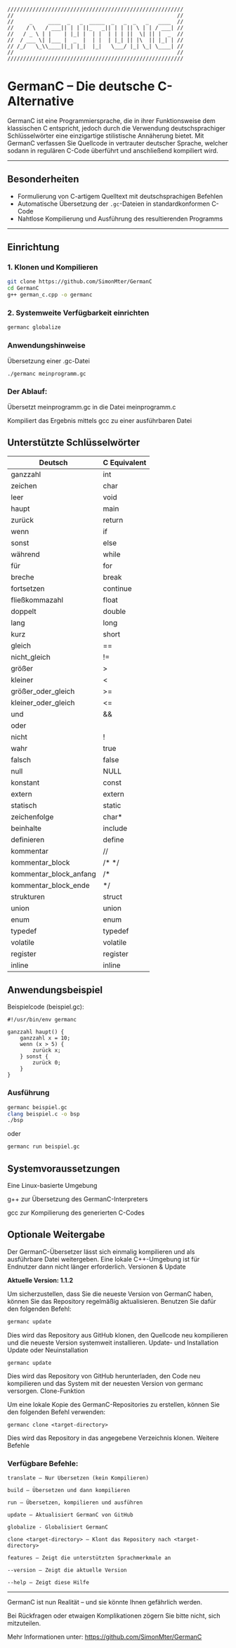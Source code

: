 ```
////////////////////////////////////////////////////////
//                                                    //
//     _     ____  _   _  _____  _   _  _   _   ____  //
//    / \   / ___|| | | ||_   _|| | | || \ | | / ___| //
//   / _ \ | |    | |_| |  | |  | | | ||  \| || |  _  //
//  / ___ \| |___ |  _  |  | |  | |_| || |\  || |_| | //
// /_/   \_\\____||_| |_|  |_|   \___/ |_| \_| \____| //
//                                                    //
////////////////////////////////////////////////////////
```

# GermanC – Die deutsche C-Alternative

GermanC ist eine Programmiersprache, die in ihrer Funktionsweise dem klassischen C entspricht, jedoch durch die Verwendung deutschsprachiger Schlüsselwörter eine einzigartige stilistische Annäherung bietet. Mit GermanC verfassen Sie Quellcode in vertrauter deutscher Sprache, welcher sodann in regulären C-Code überführt und anschließend kompiliert wird.

---

## Besonderheiten

- Formulierung von C-artigem Quelltext mit deutschsprachigen Befehlen
- Automatische Übersetzung der `.gc`-Dateien in standardkonformen C-Code
- Nahtlose Kompilierung und Ausführung des resultierenden Programms

---

## Einrichtung

### 1. Klonen und Kompilieren
```bash
git clone https://github.com/SimonMter/GermanC
cd GermanC
g++ german_c.cpp -o germanc
```
### 2. Systemweite Verfügbarkeit einrichten
```bash
germanc globalize
```
### Anwendungshinweise
Übersetzung einer .gc-Datei
```bash
./germanc meinprogramm.gc
```
### Der Ablauf:

Übersetzt meinprogramm.gc in die Datei meinprogramm.c

Kompiliert das Ergebnis mittels gcc zu einer ausführbaren Datei

## Unterstützte Schlüsselwörter
| Deutsch                     | C Equivalent   |
|-----------------------------|----------------|
| ganzzahl                    | int            |
| zeichen                     | char           |
| leer                        | void           |
| haupt                       | main           |
| zurück                      | return         |
| wenn                         | if             |
| sonst                        | else           |
| während                      | while          |
| für                          | for            |
| breche                       | break          |
| fortsetzen                   | continue       |
| fließkommazahl               | float          |
| doppelt                      | double         |
| lang                         | long           |
| kurz                         | short          |
| gleich                       | ==             |
| nicht_gleich                 | !=             |
| größer                       | >              |
| kleiner                      | <              |
| größer_oder_gleich           | >=             |
| kleiner_oder_gleich          | <=             |
| und                          | &&             |
| oder                         |                |
| nicht                        | !              |
| wahr                         | true           |
| falsch                       | false          |
| null                         | NULL           |
| konstant                     | const          |
| extern                       | extern         |
| statisch                     | static         |
| zeichenfolge                 | char*          |
| beinhalte                    | include        |
| definieren                   | define         |
| kommentar                    | //             |
| kommentar_block              | /* */          |
| kommentar_block_anfang       | /*             |
| kommentar_block_ende         | */             |
| strukturen                   | struct         |
| union                        | union          |
| enum                         | enum           |
| typedef                      | typedef        |
| volatile                     | volatile       |
| register                     | register       |
| inline                       | inline         |

## Anwendungsbeispiel
Beispielcode (beispiel.gc):
```gc
#!/usr/bin/env germanc

ganzzahl haupt() {
    ganzzahl x = 10;
    wenn (x > 5) {
        zurück x;
    } sonst {
        zurück 0;
    }
}
```

### Ausführung
```bash
germanc beispiel.gc
clang beispiel.c -o bsp
./bsp
```

oder
```bash
germanc run beispiel.gc
```


## Systemvoraussetzungen

Eine Linux-basierte Umgebung

g++ zur Übersetzung des GermanC-Interpreters

gcc zur Kompilierung des generierten C-Codes

## Optionale Weitergabe

Der GermanC-Übersetzer lässt sich einmalig kompilieren und als ausführbare Datei weitergeben. Eine lokale C++-Umgebung ist für Endnutzer dann nicht länger erforderlich.
Versionen & Update

**Aktuelle Version: 1.1.2**

Um sicherzustellen, dass Sie die neueste Version von GermanC haben, können Sie das Repository regelmäßig aktualisieren. Benutzen Sie dafür den folgenden Befehl:
```bash
germanc update
```
Dies wird das Repository aus GitHub klonen, den Quellcode neu kompilieren und die neueste Version systemweit installieren.
Update- und Installation
Update oder Neuinstallation
```
germanc update
```
Dies wird das Repository von GitHub herunterladen, den Code neu kompilieren und das System mit der neuesten Version von germanc versorgen.
Clone-Funktion

Um eine lokale Kopie des GermanC-Repositories zu erstellen, können Sie den folgenden Befehl verwenden:
```
germanc clone <target-directory>
```
Dies wird das Repository in das angegebene Verzeichnis klonen.
Weitere Befehle

### Verfügbare Befehle:

    translate – Nur Übersetzen (kein Kompilieren)

    build – Übersetzen und dann kompilieren

    run – Übersetzen, kompilieren und ausführen

    update – Aktualisiert GermanC von GitHub

    globalize - Globalisiert GermanC

    clone <target-directory> – Klont das Repository nach <target-directory>

    features – Zeigt die unterstützten Sprachmerkmale an

    --version – Zeigt die aktuelle Version

    --help – Zeigt diese Hilfe

---

GermanC ist nun Realität – und sie könnte Ihnen gefährlich werden.

Bei Rückfragen oder etwaigen Komplikationen zögern Sie bitte nicht, sich mitzuteilen.

Mehr Informationen unter: https://github.com/SimonMter/GermanC
